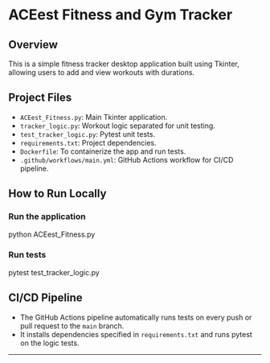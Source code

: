 # ACEest Fitness and Gym Tracker

## Overview
This is a simple fitness tracker desktop application built using Tkinter, allowing users to add and view workouts with durations.

## Project Files
- `ACEest_Fitness.py`: Main Tkinter application.
- `tracker_logic.py`: Workout logic separated for unit testing.
- `test_tracker_logic.py`: Pytest unit tests.
- `requirements.txt`: Project dependencies.
- `Dockerfile`: To containerize the app and run tests.
- `.github/workflows/main.yml`: GitHub Actions workflow for CI/CD pipeline.

## How to Run Locally

### Run the application
python ACEest_Fitness.py
### Run tests
pytest test_tracker_logic.py

## CI/CD Pipeline
- The GitHub Actions pipeline automatically runs tests on every push or pull request to the `main` branch.
- It installs dependencies specified in `requirements.txt` and runs pytest on the logic tests.

---
